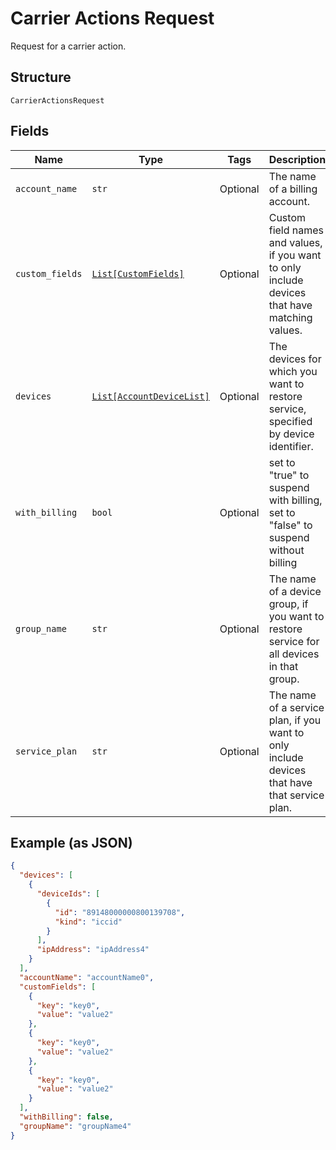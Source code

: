 
# Carrier Actions Request

Request for a carrier action.

## Structure

`CarrierActionsRequest`

## Fields

| Name | Type | Tags | Description |
|  --- | --- | --- | --- |
| `account_name` | `str` | Optional | The name of a billing account. |
| `custom_fields` | [`List[CustomFields]`](../../doc/models/custom-fields.md) | Optional | Custom field names and values, if you want to only include devices that have matching values. |
| `devices` | [`List[AccountDeviceList]`](../../doc/models/account-device-list.md) | Optional | The devices for which you want to restore service, specified by device identifier. |
| `with_billing` | `bool` | Optional | set to "true" to suspend with billing, set to "false" to suspend without billing |
| `group_name` | `str` | Optional | The name of a device group, if you want to restore service for all devices in that group. |
| `service_plan` | `str` | Optional | The name of a service plan, if you want to only include devices that have that service plan. |

## Example (as JSON)

```json
{
  "devices": [
    {
      "deviceIds": [
        {
          "id": "89148000000800139708",
          "kind": "iccid"
        }
      ],
      "ipAddress": "ipAddress4"
    }
  ],
  "accountName": "accountName0",
  "customFields": [
    {
      "key": "key0",
      "value": "value2"
    },
    {
      "key": "key0",
      "value": "value2"
    },
    {
      "key": "key0",
      "value": "value2"
    }
  ],
  "withBilling": false,
  "groupName": "groupName4"
}
```

